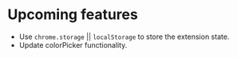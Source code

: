 # Upcoming features

- Use `chrome.storage` || `localStorage` to store the extension state.
- Update colorPicker functionality.
